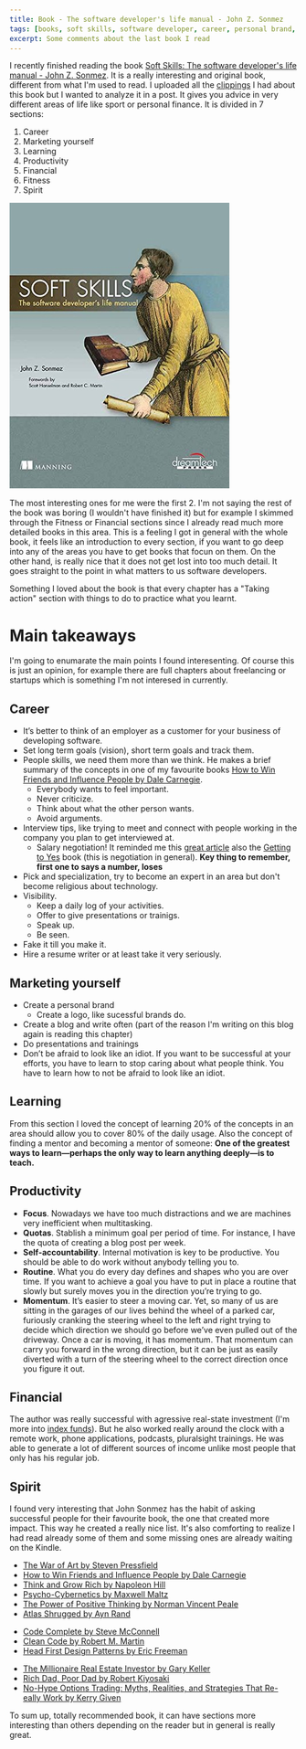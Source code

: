 ```yaml
---
title: Book - The software developer's life manual - John Z. Sonmez
tags: [books, soft skills, software developer, career, personal brand, blog]
excerpt: Some comments about the last book I read
---
```


I recently finished reading the book [Soft Skills: The software developer's life manual - John Z. Sonmez](https://www.amazon.es/Soft-Skills-software-developers-manual/dp/1617292397). It is a really interesting and original book, different from what I'm used to read. I uploaded all the [clippings](https://juan.pallares.me/books/soft-skills-the-software-developer-s-life-manual/) I had about this book but I wanted to analyze it in a post. It gives you advice in very different areas of life like sport or personal finance. It is divided in 7 sections:

1. Career
1. Marketing yourself
1. Learning
1. Productivity
1. Financial
1. Fitness
1. Spirit

![Soft Skills: The software developer's life manual](../images/softskillsbook.jpg)

The most interesting ones for me were the first 2. I'm not saying the rest of the book was boring (I wouldn't have finished it) but for example I skimmed through the Fitness or Financial sections since I already read much more detailed books in this area. This is a feeling I got in general with the whole book, it feels like an introduction to every section, if you want to go deep into any of the areas you have to get books that focun on them. On the other hand, is really nice that it does not get lost into too much detail. It goes straight to the point in what matters to us software developers.

Something I loved about the book is that every chapter has a "Taking action" section with things to do to practice what you learnt.

# Main takeaways

I'm going to enumarate the main points I found interesenting. Of course this is just an opinion, for example there are full chapters about freelancing or startups which is something I'm not interesed in currently.

## Career

- It’s better to think of an employer as a customer for your business of developing software.
- Set long term goals (vision), short term goals and track them.
- People skills, we need them more than we think. He makes a brief summary of the concepts in one of my favourite books [How to Win Friends and Influence People by Dale Carnegie](https://www.amazon.es/How-Win-Friends-Influence-People/dp/0091906350).
  - Everybody wants to feel important.
  - Never criticize.
  - Think about what the other person wants.
  - Avoid arguments.
- Interview tips, like trying to meet and connect with people working in the company you plan to get interviewed at.
  - Salary negotiation! It reminded me this [great article](https://www.kalzumeus.com/2012/01/23/salary-negotiation/) also the [Getting to Yes](https://www.amazon.es/Getting-Yes-Negotiating-Agreement-Without/dp/0140157352) book (this is negotiation in general). **Key thing to remember, first one to says a number, loses**
- Pick and specialization, try to become an expert in an area but don't become religious about technology.
- Visibility.
  - Keep a daily log of your activities.
  - Offer to give presentations or trainigs.
  - Speak up.
  - Be seen.
- Fake it till you make it.
- Hire a resume writer or at least take it very seriously.

## Marketing yourself

- Create a personal brand
  - Create a logo, like sucessful brands do.
- Create a blog and write often (part of the reason I'm writing on this blog again is reading this chapter)
- Do presentations and trainings
- Don’t be afraid to look like an idiot. If you want to be successful at your efforts, you have to learn to stop caring about what people think. You have to learn how to not be afraid to look like an idiot.

## Learning

From this section I loved the concept of learning 20% of the concepts in an area should allow you to cover 80% of the daily usage. Also the concept of finding a mentor and becoming a mentor of someone: **One of the greatest ways to learn—perhaps the only way to learn anything deeply—is to teach.**

## Productivity

- **Focus**. Nowadays we have too much distractions and we are machines very inefficient when multitasking.
- **Quotas**. Stablish a minimum goal per period of time. For instance, I have the quota of creating a blog post per week.
- **Self-accountability**. Internal motivation is key to be productive. You should be able to do work without anybody telling you to.
- **Routine**. What you do every day defines and shapes who you are over time. If you want to achieve a goal you have to put in place a routine that slowly but surely moves you in the direction you’re trying to go.
- **Momentum**. It’s easier to steer a moving car. Yet, so many of us are sitting in the garages of our lives behind the wheel of a parked car, furiously cranking the steering wheel to the left and right trying to decide which direction we should go before we’ve even pulled out of the driveway. Once a car is moving, it has momentum. That momentum can carry you forward in the wrong direction, but it can be just as easily diverted with a turn of the steering wheel to the correct direction once you figure it out.

## Financial

The author was really successful with agressive real-state investment (I'm more into [index funds](https://juan.pallares.me/why-i-became-a-bogglehead/)). But he also worked really around the clock with a remote work, phone applications, podcasts, pluralsight trainings. He was able to generate a lot of different sources of income unlike most people that only has his regular job.

## Spirit

I found very interesting that John Sonmez has the habit of asking successful people for their favourite book, the one that created more impact. This way he created a really nice list. It's also comforting to realize I had read already some of them and some missing ones are already waiting on the Kindle.

- [The War of Art by Steven Pressfield](https://www.amazon.es/War-Art-Through-Creative-Battles/dp/1936891026)
- [How to Win Friends and Influence People by Dale Carnegie](https://www.amazon.es/How-Win-Friends-Influence-People/dp/0091906350)
- [Think and Grow Rich by Napoleon Hill](https://www.amazon.es/Think-Grow-Rich-Napoleon-Hill/dp/0449214923)
- [Psycho-Cybernetics by Maxwell Maltz](https://www.amazon.es/Psycho-Cybernetics-Maxwell-Maltz/dp/0399176136)
- [The Power of Positive Thinking by Norman Vincent Peale](https://www.amazon.es/Power-Positive-Thinking-English-ebook/dp/B07K2KMHYJ/ref=sr_1_1?__mk_es_ES=%C3%85M%C3%85%C5%BD%C3%95%C3%91&dchild=1&keywords=The+Power+of+Positive+Thinking&qid=1592312108&sr=8-1)
- [Atlas Shrugged by Ayn Rand](https://www.amazon.es/Ayn-Rand-Set-Fountainhead-Shrugged/dp/0451947673/ref=sr_1_1?__mk_es_ES=%C3%85M%C3%85%C5%BD%C3%95%C3%91&dchild=1&keywords=Atlas+Shrugged&qid=1592312128&sr=8-1)

* [Code Complete by Steve McConnell](https://www.amazon.es/Code-Complete-Practical-Costruction-Professional/dp/0735619670/ref=sr_1_1?__mk_es_ES=%C3%85M%C3%85%C5%BD%C3%95%C3%91&dchild=1&keywords=Code+Complete&qid=1592312147&sr=8-1)
* [Clean Code by Robert M. Martin](https://www.amazon.es/Clean-Code-Handbook-Software-Craftsmanship/dp/0132350882/ref=sr_1_2?__mk_es_ES=%C3%85M%C3%85%C5%BD%C3%95%C3%91&dchild=1&keywords=Code+Complete&qid=1592312159&sr=8-2)
* [Head First Design Patterns by Eric Freeman](https://www.amazon.es/First-Design-Patterns-Brain-Friendly/dp/0596007124/ref=sr_1_1?__mk_es_ES=%C3%85M%C3%85%C5%BD%C3%95%C3%91&dchild=1&keywords=Head+First+Design+Patterns&qid=1592312172&sr=8-1)

- [The Millionaire Real Estate Investor by Gary Keller](https://www.amazon.es/Millionaire-Real-Estate-Investor/dp/0071446370/ref=sr_1_1?__mk_es_ES=%C3%85M%C3%85%C5%BD%C3%95%C3%91&dchild=1&keywords=The+Millionaire+Real+Estate+Investor&qid=1592312186&sr=8-1)
- [Rich Dad, Poor Dad by Robert Kiyosaki](https://www.amazon.es/Rich-Dad-Poor-Robert-Kiyosaki/dp/1612680194/ref=sr_1_1?__mk_es_ES=%C3%85M%C3%85%C5%BD%C3%95%C3%91&dchild=1&keywords=Rich+Dad%2C+Poor+Dad&qid=1592312208&sr=8-1)
- [No-Hype Options Trading: Myths, Realities, and Strategies That Re- eally Work by Kerry Given](https://www.amazon.es/No-Hype-Options-Trading-Realities-Strategies-ebook/dp/B004HFRFO8/ref=sr_1_fkmr0_1?__mk_es_ES=%C3%85M%C3%85%C5%BD%C3%95%C3%91&dchild=1&keywords=No-Hype+Options+Trading%3A+Myths%2C+Realities%2C+and+Strategies+That+Re-+eally+Work&qid=1592312223&sr=8-1-fkmr0)

To sum up, totally recommended book, it can have sections more interesting than others depending on the reader but in general is really great.

